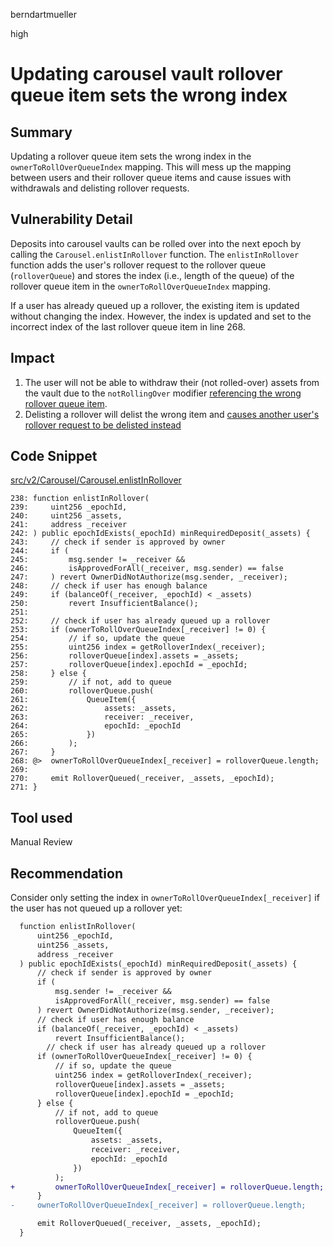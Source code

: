 berndartmueller

high

# Updating carousel vault rollover queue item sets the wrong index

## Summary

Updating a rollover queue item sets the wrong index in the `ownerToRollOverQueueIndex` mapping. This will mess up the mapping between users and their rollover queue items and cause issues with withdrawals and delisting rollover requests.

## Vulnerability Detail

Deposits into carousel vaults can be rolled over into the next epoch by calling the `Carousel.enlistInRollover` function. The `enlistInRollover` function adds the user's rollover request to the rollover queue (`rolloverQueue`) and stores the index (i.e., length of the queue) of the rollover queue item in the `ownerToRollOverQueueIndex` mapping.

If a user has already queued up a rollover, the existing item is updated without changing the index. However, the index is updated and set to the incorrect index of the last rollover queue item in line 268.

## Impact

1. The user will not be able to withdraw their (not rolled-over) assets from the vault due to the `notRollingOver` modifier [referencing the wrong rollover queue item](https://github.com/sherlock-audit/2023-03-Y2K/blob/main/Earthquake/src/v2/Carousel/Carousel.sol#L755).
2. Delisting a rollover will delist the wrong item and [causes another user's rollover request to be delisted instead](https://github.com/sherlock-audit/2023-03-Y2K/blob/main/Earthquake/src/v2/Carousel/Carousel.sol#L294)

## Code Snippet

[src/v2/Carousel/Carousel.enlistInRollover](https://github.com/sherlock-audit/2023-03-Y2K/blob/main/Earthquake/src/v2/Carousel/Carousel.sol#L268)

```solidity
238: function enlistInRollover(
239:     uint256 _epochId,
240:     uint256 _assets,
241:     address _receiver
242: ) public epochIdExists(_epochId) minRequiredDeposit(_assets) {
243:     // check if sender is approved by owner
244:     if (
245:         msg.sender != _receiver &&
246:         isApprovedForAll(_receiver, msg.sender) == false
247:     ) revert OwnerDidNotAuthorize(msg.sender, _receiver);
248:     // check if user has enough balance
249:     if (balanceOf(_receiver, _epochId) < _assets)
250:         revert InsufficientBalance();
251:
252:     // check if user has already queued up a rollover
253:     if (ownerToRollOverQueueIndex[_receiver] != 0) {
254:         // if so, update the queue
255:         uint256 index = getRolloverIndex(_receiver);
256:         rolloverQueue[index].assets = _assets;
257:         rolloverQueue[index].epochId = _epochId;
258:     } else {
259:         // if not, add to queue
260:         rolloverQueue.push(
261:             QueueItem({
262:                 assets: _assets,
263:                 receiver: _receiver,
264:                 epochId: _epochId
265:             })
266:         );
267:     }
268: @>  ownerToRollOverQueueIndex[_receiver] = rolloverQueue.length;
269:
270:     emit RolloverQueued(_receiver, _assets, _epochId);
271: }
```

## Tool used

Manual Review

## Recommendation

Consider only setting the index in `ownerToRollOverQueueIndex[_receiver]` if the user has not queued up a rollover yet:

```diff
  function enlistInRollover(
      uint256 _epochId,
      uint256 _assets,
      address _receiver
  ) public epochIdExists(_epochId) minRequiredDeposit(_assets) {
      // check if sender is approved by owner
      if (
          msg.sender != _receiver &&
          isApprovedForAll(_receiver, msg.sender) == false
      ) revert OwnerDidNotAuthorize(msg.sender, _receiver);
      // check if user has enough balance
      if (balanceOf(_receiver, _epochId) < _assets)
          revert InsufficientBalance();
        // check if user has already queued up a rollover
      if (ownerToRollOverQueueIndex[_receiver] != 0) {
          // if so, update the queue
          uint256 index = getRolloverIndex(_receiver);
          rolloverQueue[index].assets = _assets;
          rolloverQueue[index].epochId = _epochId;
      } else {
          // if not, add to queue
          rolloverQueue.push(
              QueueItem({
                  assets: _assets,
                  receiver: _receiver,
                  epochId: _epochId
              })
          );
+         ownerToRollOverQueueIndex[_receiver] = rolloverQueue.length;
      }
-     ownerToRollOverQueueIndex[_receiver] = rolloverQueue.length;

      emit RolloverQueued(_receiver, _assets, _epochId);
  }
```
